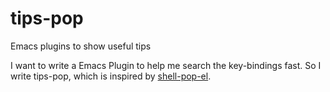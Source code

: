 # tips-pop
Emacs plugins to show useful tips

I want to write a Emacs Plugin to help me search the key-bindings fast. So I write tips-pop, which is inspired by [shell-pop-el](https://github.com/kyagi/shell-pop-el).

